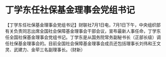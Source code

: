 

# 丁学东任社保基金理事会党组书记

【丁学东任社保基金理事会党组书记】财联社7月1日电，7月1日下午，中央组织部有关负责同志出席全国社会保障基金理事会干部会议，宣布最新人事任命，丁学东任全国社保基金理事会党组书记。丁学东是从国务院常务副秘书长（正部长级）调任社保基金理事会的。目前全国社会保障基金理事会成员还包括理事长刘伟和王文灵、武建力、金荦三名副理事长。（财新）


